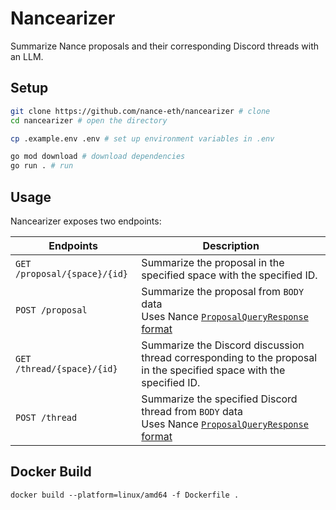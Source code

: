 # Nancearizer

Summarize Nance proposals and their corresponding Discord threads with an LLM.

## Setup

```bash
git clone https://github.com/nance-eth/nancearizer # clone
cd nancearizer # open the directory

cp .example.env .env # set up environment variables in .env

go mod download # download dependencies
go run . # run
```

## Usage

Nancearizer exposes two endpoints:

| Endpoints                    | Description                                                  |
| ---------------------------- | ------------------------------------------------------------ |
| `GET /proposal/{space}/{id}` | Summarize the proposal in the specified space with the specified ID. |
| `POST /proposal`             | Summarize the proposal from `BODY` data<br />Uses Nance [`ProposalQueryResponse` format](https://github.com/nance-eth/nance-ts/blob/main/src/api/models.ts#L43) |
| `GET /thread/{space}/{id}`   | Summarize the Discord discussion thread corresponding to the proposal in the specified space with the specified ID. |
| `POST /thread`               | Summarize the specified Discord thread from `BODY` data<br />Uses Nance [`ProposalQueryResponse` format](https://github.com/nance-eth/nance-ts/blob/main/src/api/models.ts#L43) |

## Docker Build
```docker build --platform=linux/amd64 -f Dockerfile .```
